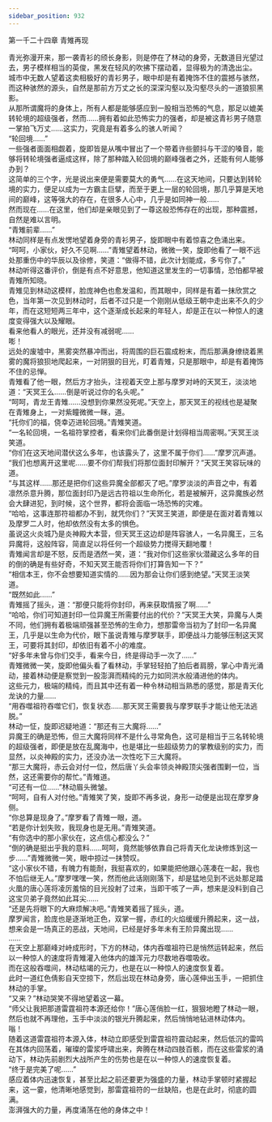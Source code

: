 ```yaml
---
sidebar_position: 932
---
```

 第一千二十四章 青雉再现


青光弥漫开来，那一袭青衫的颀长身影，则是停在了林动的身旁，无数道目光望过去，男子模样相当的英俊，黑发在轻风的吹拂下摆动着，显得极为的清逸出尘。  
城市中无数人望着这卖相极好的青衫男子，眼中却是有着掩饰不住的震撼与骇然，而这种骇然的源头，自然是那前方万丈之长的深深沟壑以及沟壑尽头的一道狼狈黑影。  
从那所谓魔将的身体上，所有人都是能够感应到一股相当恐怖的气息，那足以媲美转轮境的超级强者，然而……拥有着如此恐怖实力的强者，却是被这青衫男子随意一掌拍飞万丈……这实力，究竟是有着多么的骇人听闻？  
“轮回境……”  
一些强者面面相觑着，旋即皆是从嘴中冒出了一个带着许些颤抖与干涩的嗓音，能够将转轮境强者逼成这样，除了那种踏入轮回境的巅峰强者之外，还能有何人能够办到？  
这简单的三个字，光是说出来便是需要莫大的勇气……在这天地间，只要达到转轮境的实力，便足以成为一方霸主巨擘，而至于更上一层的轮回境，那几乎算是天地间的巅峰，这等强大的存在，在很多人心中，几乎是如同神一般……  
然而现在……在这里，他们却是亲眼见到了一尊这般恐怖存在的出现，那种震撼，自然是难以言明。  
“青雉前辈……”  
林动同样是有点发愣地望着身旁的青衫男子，旋即眼中有着惊喜之色涌出来。  
“呵呵，小家伙，好久不见啊……”青雉望着林动，微微一笑，旋即他看了一眼不远处那重伤中的华辰以及徐修，笑道：“做得不错，此次计划能成，多亏你了。”  
林动听得这番评价，倒是有点不好意思，他知道这里发生的一切事情，恐怕都早被青雉所知晓。  
青雉见到林动这模样，脸庞神色也愈发温和，而其眼中，同样是有着一抹欣赏之色，当年第一次见到林动时，后者不过只是一个刚刚从低级王朝中走出来不久的少年，而在这短短两三年中，这个逐渐成长起来的年轻人，却是正在以一种惊人的速度变得强大以及耀眼。  
看来他看人的眼光，还并没有减弱呢……  
嘭！  
远处的废墟中，黑雾突然暴冲而出，将周围的巨石震成粉末，而后那满身缭绕着黑雾的魔将狼狈地爬起来，一对阴狠的目光，盯着青雉，只是那眼中，却是有着掩饰不住的忌惮。  
青雉看了他一眼，然后方才抬头，注视着天空上那与摩罗对峙的天冥王，淡淡地道：“天冥王么……倒是听说过你的名头呢。”  
“呵呵，青龙王青雉……没想到你果然没死呢。”天空上，那天冥王的视线也是凝聚在青雉身上，一对紫瞳微微一眯，道。  
“托你们的福，侥幸迈进轮回境。”青雉笑道。  
“一名轮回境，一名祖符掌控者，看来你们此番倒是计划得相当周密啊。”天冥王淡笑道。  
“你们在这天地间潜伏这么多年，也该露头了，这里不属于你们……”摩罗沉声道。  
“我们也想离开这里呢……要不你们帮我们将那位面封印解开？”天冥王笑容玩味的道。  
“与其这样……那还是把你们这些异魔全部都灭了吧。”摩罗淡淡的声音之中，有着凛然杀意升腾，那位面封印乃是远古符祖以生命所化，若是被解开，这异魔族必然会大肆进犯，到时候，这个世界，都将会面临一场恐怖的灾难。  
“哈哈，这事连那符祖都办不到，就凭你们？”天冥王笑道，即便是在面对着青雉以及摩罗二人时，他却依然没有太多的惧色。  
虽说这火炎城乃是炎神殿大本营，但天冥王这边却是阵容骇人，一名异魔王，三名异魔将，这般阵容，简直足以将任何一个超级势力搅得天翻地覆！  
青雉闻言却是不怒，反而是洒然一笑，道：“我对你们这些家伙潜藏这么多年的目的倒的确是有些好奇，不知天冥王能否将你们打算告知一下？”  
“相信本王，你不会想要知道实情的……因为那会让你们感到绝望。”天冥王淡笑道。  
“既然如此……”  
青雉摇了摇头，道：“那便只能将你封印，再来获取情报了啊……”  
“哈哈，你们可知道封印一位异魔王所需要付出的代价？”天冥王大笑，异魔与人类不同，他们拥有着极端顽强甚至恐怖的生命力，想那雷帝当初为了封印一名异魔王，几乎是以生命为代价，眼下虽说青雉与摩罗联手，即便战斗力能够压制这天冥王，可要将其封印，却依旧有着不小的难度。  
“好多年未曾与你们交手，看来今日，终是得动手一次了……”  
青雉微微一笑，旋即他偏头看了看林动，手掌轻轻拍了拍后者肩膀，掌心中青光涌动，接着林动便是察觉到一股澎湃而精纯的元力如同洪水般涌进他的体内。  
这些元力，极端的精纯，而且其中还有着一种令林动相当熟悉的感觉，那是青天化龙诀的力量……  
“用吞噬祖符吞噬它们，恢复状态……那天冥王需要我与摩罗联手才能让他无法逃脱。”  
林动一怔，旋即迟疑地道：“那还有三大魔将……”  
异魔王的确是恐怖，但三大魔将同样不是什么寻常角色，这可是相当于三名转轮境的超级强者，即便是放在乱魔海中，也是堪比一些超级势力的掌教级别的实力，而显然，以炎神殿的实力，还没办法一次性吃下三大魔将。  
“那三大魔将，赤云会对付一位，然后唐丫头会率领炎神殿顶尖强者围剿一位，当然，这还需要你的帮忙。”青雉道。  
“可还有一位……”林动眉头微皱。  
“呵呵，自有人对付他。”青雉笑了笑，旋即不再多说，身形一动便是出现在摩罗身侧。  
“你总算是现身了。”摩罗看了青雉一眼，道。  
“若是你计划失败，我现身也是无用。”青雉笑道。  
“有你选中的那小家伙在，这点信心都没么？”  
“倒的确是挺出乎我的意料……呵呵，竟然能够依靠自己将青天化龙诀修炼到这一步……”青雉微微一笑，眼中掠过一抹赞叹。  
“这小家伙不错，有魄力有能耐，我挺喜欢的，如果能把他跟心莲凑在一起，我也不怕后继无人。”摩罗嘿嘿一笑，然而他此话刚刚落下，却是猛地见到不远处那足踏火凰的唐心莲将凌厉羞恼的目光投射了过来，当即干咳了一声，想来是没料到自己这宝贝弟子竟然如此耳尖……  
“还是先将眼下的大麻烦解决吧。”青雉笑着摇了摇头，道。  
摩罗闻言，脸庞也是逐渐地正色，双掌一握，赤红的火焰缓缓升腾起来，这一战，想来会是一场真正的恶战，天地间，已经是好多年未有王阶异魔出现……  
……  
在天空上那巅峰对峙成形时，下方的林动，体内吞噬祖符已是悄然运转起来，然后以一种惊人的速度将青雉灌入他体内的雄浑元力尽数地吞噬吸收。  
而在这般吞噬间，林动枯竭的元力，也是在以一种惊人的速度恢复着。  
此时一道红色倩影自天空掠下，然后出现在林动身旁，唐心莲伸出玉手，一把抓住林动的手掌。  
“又来？”林动哭笑不得地望着这一幕。  
“师父让我把那道雷霆祖符本源还给你！”唐心莲俏脸一红，狠狠地瞪了林动一眼，然后也就不再理他，玉手中淡淡的银光升腾起来，然后悄悄地钻进林动体内。  
嗡！  
随着这道雷霆祖符本源入体，林动立即感受到雷霆祖符震动起来，然后低沉的雷鸣在其体内回荡着，璀璨的雷浆呼啸出来，奔腾在林动四肢百骸，而在这些雷浆的涌动下，林动先前剧烈大战所产生的伤势也是在以一种惊人的速度恢复着。  
“终于是完美了呢……”  
感应着体内迅速恢复，甚至比起之前还要更为强盛的力量，林动手掌顿时紧握起来，这一霎，他清晰地感觉到，那雷霆祖符的一丝缺陷，也是在此时，彻底的圆满。  
澎湃强大的力量，再度涌荡在他的身体之中！  
  
  
